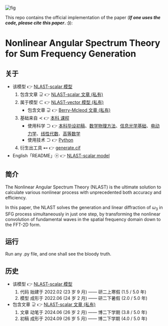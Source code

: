 <!-- ![fig](https://raw.githubusercontent.com/ChenZhu-Xie/NLAST/master/img/cover3.png "『NLAST』有多『快』和『准确』") -->
<!-- ![cover3](https://github.com/ChenZhu-Xie/NLAST/assets/81510604/59149cc7-b69c-4f28-a219-11b02fdbc051 "『NLAST』有多『快』和『准确』") -->
![fig](https://gitee.com/ChenZhu-Xie/NLAST/raw/master/img/cover3.png "『NLAST』有多『快』和『准确』")

This repo contains the official implementation of the paper (**_If one uses the code, please cite this paper_. :)**):

# Nonlinear Angular Spectrum Theory for Sum Frequency Generation

## 关于
* 该模型 👉 [NLAST-scalar 模型](https://gitee.com/ChenZhu-Xie/NLAST)
    1. 包含文章 ⊋ 👉 [NLAST-scalar 文章 (私有)](https://gitee.com/ChenZhu-Xie/NLAST_scalar_paper__private)
    2. 属于模型 ⊂ 👉 [NLAST-vector 模型 (私有)](https://gitee.com/ChenZhu-Xie/NLAST_private)
        * 包含文章 ⊋ 👉 [Berry-Mcleod 文章 (私有)](https://gitee.com/ChenZhu-Xie/Berry_Mcleod_paper__private)
    3. 基础来自 ≺ 👉 [本科 课程](https://gitee.com/ChenZhu-Xie/undergraduate_courses)
        * 使用科学 ⊃ 👉 [本科毕设初稿](https://gitee.com/ChenZhu-Xie/undergraduate_courses/tree/master/03__2.1__Courses_Science/18__7.2__Bachelor_Thesis__3.5_year/2.毕业论文_初稿.pdf)、[数学物理方法](https://gitee.com/ChenZhu-Xie/undergraduate_courses/tree/master/03__2.1__Courses_Science/08__4.3__Mathematical_Methods_in_the_Physical_Sciences__2.0_year.pdf)、[信息光学基础](https://gitee.com/ChenZhu-Xie/undergraduate_courses/tree/master/03__2.1__Courses_Science/16__6.3__Information_Optics__3.0_year.pdf)、[电动力学](https://gitee.com/ChenZhu-Xie/undergraduate_courses/tree/master/03__2.1__Courses_Science/06__4.1__Electrodynamics__2.0_year.pdf)、[线性代数](https://gitee.com/ChenZhu-Xie/undergraduate_courses/tree/master/03__2.1__Courses_Science/02__2.2__Linear_Algebra_chapter01__1.0_year.pdf)、[高等数学](https://gitee.com/ChenZhu-Xie/undergraduate_courses/tree/master/03__2.1__Courses_Science/01__1.1__Calculus_(Unfinished)__0.5_year.docx)
        * 使用技术 ⊃ 👉 [Python](https://gitee.com/ChenZhu-Xie/undergraduate_courses/tree/master/04__2.2__Courses_Engineering/6__8.2__Python_Self-study__4.0_year.xlsm)
    4. 衍生出工具 ⊷ 👉 [generate.cif](https://gitee.com/ChenZhu-Xie/generate.cif)
* English「README」ⓔ 👉 [NLAST-scalar model](https://github.com/ChenZhu-Xie/NLAST)

## 简介
The Nonlinear Angular Spectrum Theory (NLAST) is the ultimate solution to calculate various nonlinear process with unprecedented both accuracy and efficiency.

In this paper, the NLAST solves the generation and linear diffraction of $\omega_3$ in SFG process simultaneously in just one step, by transforming the nonlinear convolution of fundamental waves in the spatial frequency domain down to the FFT-2D form.

## 运行
Run any .py file, and one shall see the bloody truth.

## 历史
* 该模型 👉 [NLAST-scalar 模型](https://gitee.com/ChenZhu-Xie/NLAST)
    1. 代码 始建于 2022.02 (23 岁 9 月) —— 研二上寒假 (1.5 / 5.0 年)
    2. 模型 成形于 2022.06 (24 岁 2 月) —— 研二下暑假 (2.0 / 5.0 年)
* 包含文章 ⊋ 👉 [NLAST-scalar 文章 (私有)](https://gitee.com/ChenZhu-Xie/NLAST_scalar_paper__private)
    1. 文章 动笔于 2024.06 (26 岁 2 月) —— 博二下学期 (3.8 / 5.0 年)
    2. 初稿 成形于 2024.09 (26 岁 5 月) —— 博二下学期 (4.0 / 5.0 年)
